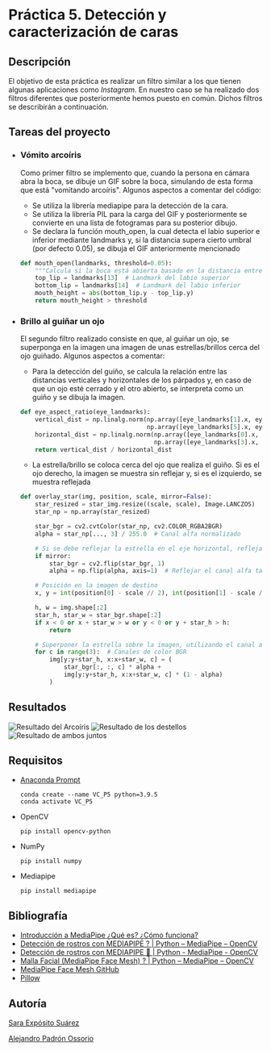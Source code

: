 # Práctica 5. Detección y caracterización de caras

## Descripción

El objetivo de esta práctica es realizar un filtro similar a los que tienen algunas aplicaciones como _Instagram_. En nuestro caso se ha realizado dos filtros diferentes que posteriormente hemos puesto en común. Dichos filtros se describirán a continuación.

## Tareas del proyecto

- ### Vómito arcoíris

    Como primer filtro se implemento que, cuando la persona en cámara abra la boca, se dibuje un GIF sobre la boca, simulando de esta forma que está "vomitando arcoíris". Algunos aspectos a comentar del código:
    
    - Se utiliza la librería mediapipe para la detección de la cara.
    - Se utiliza la librería PIL para la carga del GIF y posteriormente se convierte en una lista de fotogramas para su posterior dibujo.
    - Se declara la función mouth_open, la cual detecta el labio superior e inferior mediante landmarks y, si la distancia supera cierto umbral (por defecto 0.05), se dibuja el GIF anteriormente mencionado
    ```py
    def mouth_open(landmarks, threshold=0.05):
        """Calcula si la boca está abierta basado en la distancia entre puntos específicos."""
        top_lip = landmarks[13]  # Landmark del labio superior
        bottom_lip = landmarks[14]  # Landmark del labio inferior
        mouth_height = abs(bottom_lip.y - top_lip.y)
        return mouth_height > threshold
    ```

- ### Brillo al guiñar un ojo

    El segundo filtro realizado consiste en que, al guiñar un ojo, se superponga en la imagen una imagen de unas estrellas/brillos cerca del ojo guiñado. Algunos aspectos a comentar:
    
    - Para la detección del guiño, se calcula la relación entre las distancias verticales y horizontales de los párpados y, en caso de que un ojo esté cerrado y el otro abierto, se interpreta como un guiño y se dibuja la imagen.
    ```py
    def eye_aspect_ratio(eye_landmarks):
        vertical_dist = np.linalg.norm(np.array([eye_landmarks[1].x, eye_landmarks[1].y]) - 
                                       np.array([eye_landmarks[5].x, eye_landmarks[5].y]))
        horizontal_dist = np.linalg.norm(np.array([eye_landmarks[0].x, eye_landmarks[0].y]) - 
                                         np.array([eye_landmarks[3].x, eye_landmarks[3].y]))
        return vertical_dist / horizontal_dist
    ```
    - La estrella/brillo se coloca cerca del ojo que realiza el guiño. Si es el ojo derecho, la imagen se muestra sin reflejar y, si es el izquierdo, se muestra reflejada
    ```py
    def overlay_star(img, position, scale, mirror=False):
        star_resized = star_img.resize((scale, scale), Image.LANCZOS)
        star_np = np.array(star_resized)
    
        star_bgr = cv2.cvtColor(star_np, cv2.COLOR_RGBA2BGR)
        alpha = star_np[..., 3] / 255.0  # Canal alfa normalizado
    
        # Si se debe reflejar la estrella en el eje horizontal, reflejar también el canal alfa
        if mirror:
            star_bgr = cv2.flip(star_bgr, 1)
            alpha = np.flip(alpha, axis=1)  # Reflejar el canal alfa también
    
        # Posición en la imagen de destino
        x, y = int(position[0] - scale // 2), int(position[1] - scale // 2)
    
        h, w = img.shape[:2]
        star_h, star_w = star_bgr.shape[:2]
        if x < 0 or x + star_w > w or y < 0 or y + star_h > h:
            return
    
        # Superponer la estrella sobre la imagen, utilizando el canal alfa para la mezcla
        for c in range(3):  # Canales de color BGR
            img[y:y+star_h, x:x+star_w, c] = (
                star_bgr[:, :, c] * alpha + 
                img[y:y+star_h, x:x+star_w, c] * (1 - alpha)
            )
    ```

## Resultados
![Resultado del Arcoíris](/results/rainbow_results.gif "[Resultado del Arcoíris")
![Resultado de los destellos](/results/sparkles_results.gif "Resultado de los destellos")
![Resultado de ambos juntos](/results/ambos_results.gif "Resultado de ambos juntos")

## Requisitos

- [Anaconda Prompt](https://www.anaconda.com/)
    ```
    conda create --name VC_P5 python=3.9.5
    conda activate VC_P5
    ```
- OpenCV
    ```
    pip install opencv-python
    ```
- NumPy
    ```
    pip install numpy
    ```
- Mediapipe
    ```
    pip install mediapipe
    ```

## Bibliografía
- [Introducción a MediaPipe ¿Qué es? ¿Cómo funciona?](https://www.youtube.com/watch?v=sxo7jD-Tulw&ab_channel=CuriosoC%C3%B3digo)
- [Detección de rostros con MEDIAPIPE ? | Python – MediaPipe – OpenCV](https://omes-va.com/deteccion-de-rostros-mediapipe-python/)
- [Detección de rostros con MEDIAPIPE 🧑 | Python - MediaPipe - OpenCV](https://www.youtube.com/watch?v=6lNn5_-RPAA&ab_channel=OMES)
- [Malla Facial (MediaPipe Face Mesh) ? | Python – MediaPipe – OpenCV](https://omes-va.com/malla-facial-mediapipe-python/)
- [MediaPipe Face Mesh GitHub](https://github.com/google-ai-edge/mediapipe/blob/master/docs/solutions/face_mesh.md)
- [Pillow](https://pillow.readthedocs.io/en/stable/)


## Autoría
[Sara Expósito Suárez](https://github.com/SaraE5)

[Alejandro Padrón Ossorio](https://github.com/apadoss)
